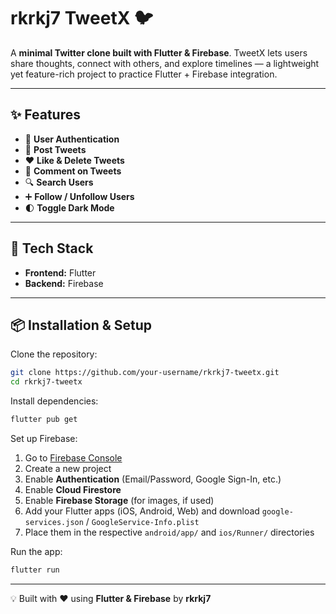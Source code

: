 # rkrkj7 TweetX 🐦

A **minimal Twitter clone built with Flutter & Firebase**.
TweetX lets users share thoughts, connect with others, and explore timelines — a lightweight yet feature-rich project to practice Flutter + Firebase integration.

---

## ✨ Features

- 🔑 **User Authentication**
- 📝 **Post Tweets**
- ❤️ **Like & Delete Tweets**
- 💬 **Comment on Tweets**
- 🔍 **Search Users**
- ➕ **Follow / Unfollow Users**
- 🌓 **Toggle Dark Mode**

---

## 🚀 Tech Stack

- **Frontend:** Flutter
- **Backend:** Firebase

---

## 📦 Installation & Setup

Clone the repository:

```bash
git clone https://github.com/your-username/rkrkj7-tweetx.git
cd rkrkj7-tweetx
```

Install dependencies:

```bash
flutter pub get
```

Set up Firebase:

1. Go to [Firebase Console](https://console.firebase.google.com/)
2. Create a new project
3. Enable **Authentication** (Email/Password, Google Sign-In, etc.)
4. Enable **Cloud Firestore**
5. Enable **Firebase Storage** (for images, if used)
6. Add your Flutter apps (iOS, Android, Web) and download `google-services.json` / `GoogleService-Info.plist`
7. Place them in the respective `android/app/` and `ios/Runner/` directories

Run the app:

```bash
flutter run
```

---

💡 Built with ❤️ using **Flutter & Firebase** by **rkrkj7**
